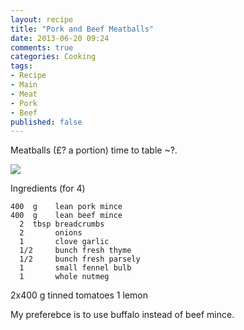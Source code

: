 ```yaml
---
layout: recipe
title: "Pork and Beef Meatballs"
date: 2013-06-20 09:24
comments: true
categories: Cooking
tags: 
- Recipe
- Main
- Meat
- Pork
- Beef
published: false
---
```


Meatballs (£? a portion) time to table  ~?.

![]( /images/Meatballs/.jpg )

Ingredients (for 4)

    
    400  g    lean pork mince
    400  g    lean beef mince
      2  tbsp breadcrumbs
      2       onions
      1       clove garlic
      1/2     bunch fresh thyme
      1/2     bunch fresh parsely
      1       small fennel bulb
      1       whole nutmeg
  2x400  g    tinned tomatoes
      1       lemon
      

My preferebce is to use buffalo instead of beef mince.

